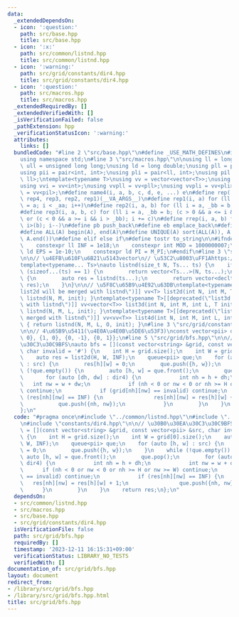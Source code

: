 ```yaml
---
data:
  _extendedDependsOn:
  - icon: ':question:'
    path: src/base.hpp
    title: src/base.hpp
  - icon: ':x:'
    path: src/common/listnd.hpp
    title: src/common/listnd.hpp
  - icon: ':warning:'
    path: src/grid/constants/dir4.hpp
    title: src/grid/constants/dir4.hpp
  - icon: ':question:'
    path: src/macros.hpp
    title: src/macros.hpp
  _extendedRequiredBy: []
  _extendedVerifiedWith: []
  _isVerificationFailed: false
  _pathExtension: hpp
  _verificationStatusIcon: ':warning:'
  attributes:
    links: []
  bundledCode: "#line 2 \"src/base.hpp\"\n#define _USE_MATH_DEFINES\n#include <bits/stdc++.h>\n\
    using namespace std;\n#line 3 \"src/macros.hpp\"\n\nusing ll = long long;\nusing\
    \ ull = unsigned long long;\nusing ld = long double;\nusing pll = pair<ll, ll>;\n\
    using pii = pair<int, int>;\nusing pli = pair<ll, int>;\nusing pil = pair<int,\
    \ ll>;\ntemplate<typename T>\nusing vv = vector<vector<T>>;\nusing vvl = vv<ll>;\n\
    using vvi = vv<int>;\nusing vvpll = vv<pll>;\nusing vvpli = vv<pli>;\nusing vvpil\
    \ = vv<pil>;\n#define name4(i, a, b, c, d, e, ...) e\n#define rep(...) name4(__VA_ARGS__,\
    \ rep4, rep3, rep2, rep1)(__VA_ARGS__)\n#define rep1(i, a) for (ll i = 0, _aa\
    \ = a; i < _aa; i++)\n#define rep2(i, a, b) for (ll i = a, _bb = b; i < _bb; i++)\n\
    #define rep3(i, a, b, c) for (ll i = a, _bb = b; (c > 0 && a <= i && i < _bb)\
    \ or (c < 0 && a >= i && i > _bb); i += c)\n#define rrep(i, a, b) for (ll i=(a);\
    \ i>(b); i--)\n#define pb push_back\n#define eb emplace_back\n#define mkp make_pair\n\
    #define ALL(A) begin(A), end(A)\n#define UNIQUE(A) sort(ALL(A)), A.erase(unique(ALL(A)),\
    \ A.end())\n#define elif else if\n#define tostr to_string\n\n#ifndef CONSTANTS\n\
    \    constexpr ll INF = 1e18;\n    constexpr int MOD = 1000000007;\n    constexpr\
    \ ld EPS = 1e-10;\n    constexpr ld PI = M_PI;\n#endif\n#line 3 \"src/common/listnd.hpp\"\
    \n\n// \u4EFB\u610F\u6B21\u5143vector\n// \u53C2\u8003\uFF1Ahttps://luzhiled1333.github.io/comp-library/src/cpp-template/header/make-vector.hpp\n\
    template<typename... Ts>\nauto listnd(size_t N, Ts... ts) {\n    if constexpr\
    \ (sizeof...(ts) == 1) {\n        return vector<Ts...>(N, ts...);\n    } else\
    \ {\n        auto res = listnd(ts...);\n        return vector<decltype(res)>(N,\
    \ res);\n    }\n}\n\n// \u5F8C\u65B9\u4E92\u63DB\ntemplate<typename T>[[deprecated(\"\
    list2d will be merged with listnd\")]] vv<T> list2d(int N, int M, T init) { return\
    \ listnd(N, M, init); }\ntemplate<typename T>[[deprecated(\"list3d will be merged\
    \ with listnd\")]] vv<vector<T>> list3d(int N, int M, int L, T init) { return\
    \ listnd(N, M, L, init); }\ntemplate<typename T>[[deprecated(\"list4d will be\
    \ merged with listnd\")]] vv<vv<T>> list4d(int N, int M, int L, int O, T init)\
    \ { return listnd(N, M, L, O, init); }\n#line 3 \"src/grid/constants/dir4.hpp\"\
    \n\n// 4\u65B9\u5411(\u4E0A\u4E0B\u5DE6\u53F3)\nconst vector<pii> dir4 = {{-1,\
    \ 0}, {1, 0}, {0, -1}, {0, 1}};\n#line 5 \"src/grid/bfs.hpp\"\n\n// \u30B0\u30EA\
    \u30C3\u30C9BFS\nauto bfs = [](const vector<string> &grid, const vector<pii> &src,\
    \ char invalid = '#') {\n    int H = grid.size();\n    int W = grid[0].size();\n\
    \    auto res = list2d(H, W, INF);\n    queue<pii> que;\n    for (auto [h, w]\
    \ : src) {\n        res[h][w] = 0;\n        que.push({h, w});\n    }\n    while\
    \ (!que.empty()) {\n        auto [h, w] = que.front();\n        que.pop();\n \
    \       for (auto [dh, dw] : dir4) {\n            int nh = h + dh;\n         \
    \   int nw = w + dw;\n            if (nh < 0 or nw < 0 or nh >= H or nw >= W)\
    \ continue;\n            if (grid[nh][nw] == invalid) continue;\n            if\
    \ (res[nh][nw] == INF) {\n                res[nh][nw] = res[h][w] + 1;\n     \
    \           que.push({nh, nw});\n            }\n        }\n    }\n    return res;\n\
    };\n"
  code: "#pragma once\n#include \"../common/listnd.hpp\"\n#include \"../macros.hpp\"\
    \n#include \"constants/dir4.hpp\"\n\n// \u30B0\u30EA\u30C3\u30C9BFS\nauto bfs\
    \ = [](const vector<string> &grid, const vector<pii> &src, char invalid = '#')\
    \ {\n    int H = grid.size();\n    int W = grid[0].size();\n    auto res = list2d(H,\
    \ W, INF);\n    queue<pii> que;\n    for (auto [h, w] : src) {\n        res[h][w]\
    \ = 0;\n        que.push({h, w});\n    }\n    while (!que.empty()) {\n       \
    \ auto [h, w] = que.front();\n        que.pop();\n        for (auto [dh, dw] :\
    \ dir4) {\n            int nh = h + dh;\n            int nw = w + dw;\n      \
    \      if (nh < 0 or nw < 0 or nh >= H or nw >= W) continue;\n            if (grid[nh][nw]\
    \ == invalid) continue;\n            if (res[nh][nw] == INF) {\n             \
    \   res[nh][nw] = res[h][w] + 1;\n                que.push({nh, nw});\n      \
    \      }\n        }\n    }\n    return res;\n};\n"
  dependsOn:
  - src/common/listnd.hpp
  - src/macros.hpp
  - src/base.hpp
  - src/grid/constants/dir4.hpp
  isVerificationFile: false
  path: src/grid/bfs.hpp
  requiredBy: []
  timestamp: '2023-12-11 16:15:31+09:00'
  verificationStatus: LIBRARY_NO_TESTS
  verifiedWith: []
documentation_of: src/grid/bfs.hpp
layout: document
redirect_from:
- /library/src/grid/bfs.hpp
- /library/src/grid/bfs.hpp.html
title: src/grid/bfs.hpp
---
```

